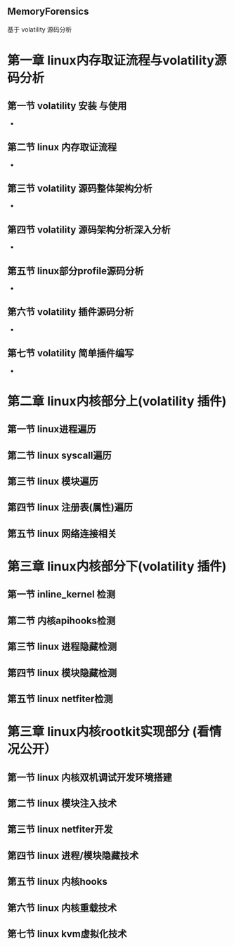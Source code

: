 ## MemoryForensics
基于 volatility 源码分析
# 第一章 linux内存取证流程与volatility源码分析
## 第一节 volatility 安装 与使用 
* 
## 第二节 linux 内存取证流程
* 
## 第三节 volatility 源码整体架构分析
* 
## 第四节 volatility 源码架构分析深入分析
* 
## 第五节 linux部分profile源码分析
*
## 第六节 volatility 插件源码分析
*
## 第七节 volatility 简单插件编写
* 
# 第二章 linux内核部分上(volatility 插件)
## 第一节 linux进程遍历 
## 第二节 linux syscall遍历 
## 第三节 linux 模块遍历 
## 第四节 linux 注册表(属性)遍历
## 第五节 linux 网络连接相关
# 第三章 linux内核部分下(volatility 插件)
## 第一节 inline_kernel 检测
## 第二节 内核apihooks检测 
## 第三节 linux 进程隐藏检测 
## 第四节 linux 模块隐藏检测
## 第五节 linux netfiter检测
# 第三章 linux内核rootkit实现部分 (看情况公开）
## 第一节 linux 内核双机调试开发环境搭建
## 第二节 linux 模块注入技术 
## 第三节 linux netfiter开发 
## 第四节 linux 进程/模块隐藏技术
## 第五节 linux 内核hooks
## 第六节 linux 内核重载技术
## 第七节 linux kvm虚拟化技术
